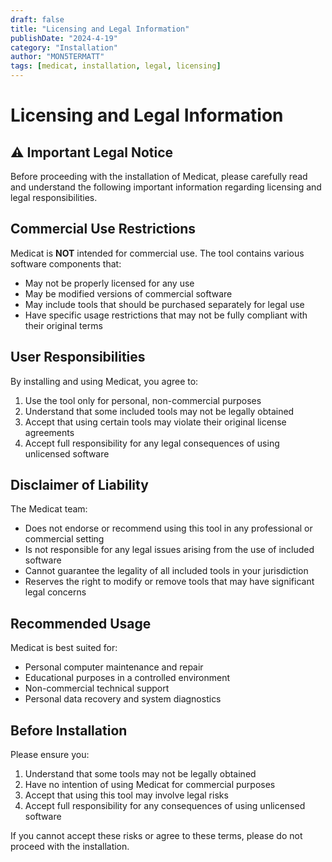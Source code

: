 ```yaml
---
draft: false
title: "Licensing and Legal Information"
publishDate: "2024-4-19"
category: "Installation"
author: "MON5TERMATT"
tags: [medicat, installation, legal, licensing]
---
```


# Licensing and Legal Information

## ⚠️ Important Legal Notice

Before proceeding with the installation of Medicat, please carefully read and understand the following important information regarding licensing and legal responsibilities.

## Commercial Use Restrictions

Medicat is **NOT** intended for commercial use. The tool contains various software components that:
- May not be properly licensed for any use
- May be modified versions of commercial software
- May include tools that should be purchased separately for legal use
- Have specific usage restrictions that may not be fully compliant with their original terms

## User Responsibilities

By installing and using Medicat, you agree to:
1. Use the tool only for personal, non-commercial purposes
2. Understand that some included tools may not be legally obtained
3. Accept that using certain tools may violate their original license agreements
4. Accept full responsibility for any legal consequences of using unlicensed software

## Disclaimer of Liability

The Medicat team:
- Does not endorse or recommend using this tool in any professional or commercial setting
- Is not responsible for any legal issues arising from the use of included software
- Cannot guarantee the legality of all included tools in your jurisdiction
- Reserves the right to modify or remove tools that may have significant legal concerns

## Recommended Usage

Medicat is best suited for:
- Personal computer maintenance and repair
- Educational purposes in a controlled environment
- Non-commercial technical support
- Personal data recovery and system diagnostics

## Before Installation

Please ensure you:
1. Understand that some tools may not be legally obtained
2. Have no intention of using Medicat for commercial purposes
3. Accept that using this tool may involve legal risks
4. Accept full responsibility for any consequences of using unlicensed software

If you cannot accept these risks or agree to these terms, please do not proceed with the installation. 